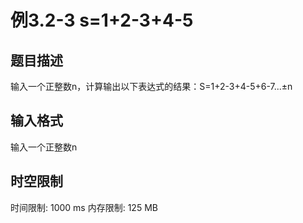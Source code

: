 # 例3.2-3  s=1+2-3+4-5

## 题目描述

输入一个正整数n，计算输出以下表达式的结果：S=1+2-3+4-5+6-7...±n

## 输入格式

输入一个正整数n

## 时空限制

时间限制: 1000 ms
内存限制: 125 MB
